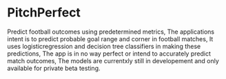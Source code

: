 # PitchPerfect
Predict football outcomes using predetermined metrics,
The applications intent is to predict probable goal range and corner in football matches,
It uses logisticregression and decision tree classifiers in making these predictions,
The app is in no way perfect or intend to accurately predict match outcomes,
The models are currentxly still in developement and only available for private beta testing.
